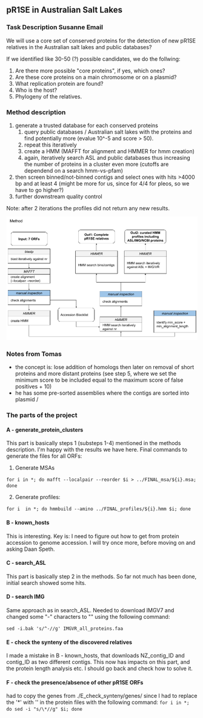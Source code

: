 ## pR1SE in Australian Salt Lakes
### Task Description Susanne Email

We will use a core set of conserved proteins for the detection of new pR1SE relatives in the Australian salt lakes and public databases?

If we identified like 30-50 (?) possible candidates, we do the follwing:
1. Are there more possible "core proteins", if yes, which ones?
2. Are these core proteins on a main chromosome or on a plasmid?
3. What replication protein are found?
4. Who is the host?
5. Phylogeny of the relatives.

### Method description
1. generate a trusted database for each conserved proteins
    1. query public databases / Australian salt lakes with the proteins and find potentially more (evalue 10^-5 and score > 50).
    2. repeat this iteratively
    3. create a HMM (MAFFT for alignment and HMMER for hmm creation)
    4. again, iteratively search ASL and public databases thus increasing the number of proteins in a cluster even more (cutoffs are dependend on a search hmm-vs-pfam)
2. then screen binned/not-binned contigs and select ones with hits >4000 bp and at least 4 (might be more for us, since for 4/4 for pleos, so we have to go higher?)
3. further downstream quality control 

Note: after 2 iterations the profiles did not return any new results.

![image](./pictures/cluster_generation.png)

### Notes from Tomas
- the concept is: lose addition of homologs then later on removal of short proteins and more distant proteins (see step 5, where we set the minimum score to be included equal to the maximum score of false positives + 10)
- he has some pre-sorted assemblies where the contigs are sorted into plasmid / 

### The parts of the project
#### A - generate_protein_clusters
This part is basically steps 1 (substeps 1-4) mentioned in the methods description. I'm happy with the results we have here.
Final commands to generate the files for all ORFs:
1. Generate MSAs
```commandline
for i in *; do mafft --localpair --reorder $i > ../FINAL_msa/${i}.msa; done
```
2. Generate profiles:
```commandline
for i  in *; do hmmbuild --amino ../FINAL_profiles/${i}.hmm $i; done
```

#### B - known_hosts
This is interesting. Key is: I need to figure out how to get from protein accession to genome accession. I will try once more, before moving on and asking Daan Speth.

#### C - search_ASL
This part is basically step 2 in the methods. So far not much has been done, initial search showed some hits.

#### D - search IMG
Same approach as in search_ASL. Needed to download IMGV7 and changed some "-" characters to "" using the following command:
```
sed -i.bak 's/^-//g' IMGVR_all_proteins.faa
```

#### E - check the synteny of the discovered relatives
I made a mistake in B - known_hosts, that downloads NZ_contig_ID and contig_ID as two different contigs.
This now has impacts on this part, and the protein length analysis etc. I should go back and check how to solve it. 


#### F - check the presence/absence of other pR1SE ORFs
had to copy the genes from ./E_check_synteny/genes/ since I had to replace the '*' with '' in the protein files with the following command:
`for i in *; do sed -i "s/\*//g" $i; done`



